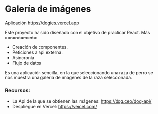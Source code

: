 
# Galería de imágenes
Aplicación https://dogies.vercel.app

Este proyecto ha sido diseñado con el objetivo de practicar React. 
Más concretamente: 
- Creación de componentes.
- Peticiones a api externa.
- Asincronía
- Flujo de datos
    
Es una aplicación sencilla, en la que seleccionando una raza de perro se nos muestra una galería de imágenes de la raza seleccionada.
### Recursos:
- La Api de la que se obtienen las imágenes: https://dog.ceo/dog-api/
- Despliegue en Vercel: https://vercel.com/
